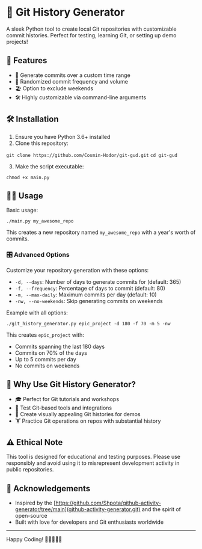 # 🌱 Git History Generator

A sleek Python tool to create local Git repositories with customizable commit histories. Perfect for testing, learning Git, or setting up demo projects!

## 🚀 Features

- 📅 Generate commits over a custom time range
- 🎲 Randomized commit frequency and volume
- 🏖 Option to exclude weekends
- 🛠 Highly customizable via command-line arguments

## 🛠 Installation

1. Ensure you have Python 3.6+ installed
2. Clone this repository:

`git clone https://github.com/Cosmin-Hodor/git-gud.git`
`cd git-gud`

3. Make the script executable:

`chmod +x main.py`

## 🏄‍♂️ Usage

Basic usage:

`./main.py my_awesome_repo`

This creates a new repository named `my_awesome_repo` with a year's worth of commits.

### 🎛 Advanced Options

Customize your repository generation with these options:

- `-d, --days`: Number of days to generate commits for (default: 365)
- `-f, --frequency`: Percentage of days to commit (default: 80)
- `-m, --max-daily`: Maximum commits per day (default: 10)
- `-nw, --no-weekends`: Skip generating commits on weekends

Example with all options:

`./git_history_generator.py epic_project -d 180 -f 70 -m 5 -nw`

This creates `epic_project` with:
- Commits spanning the last 180 days
- Commits on 70% of the days
- Up to 5 commits per day
- No commits on weekends

## 🌟 Why Use Git History Generator?

- 🎓 Perfect for Git tutorials and workshops
- 🧪 Test Git-based tools and integrations
- 🎨 Create visually appealing Git histories for demos
- 🏋️ Practice Git operations on repos with substantial history

## ⚠️ Ethical Note

This tool is designed for educational and testing purposes. Please use responsibly and avoid using it to misrepresent development activity in public repositories.

## 🙏 Acknowledgements

- Inspired by the [https://github.com/Shpota/github-activity-generator/tree/main](github-activity-generator.git) and the spirit of open-source
- Built with love for developers and Git enthusiasts worldwide

---

Happy Coding! 🚀👨‍💻👩‍💻